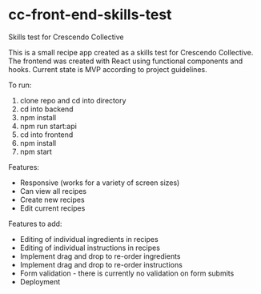# cc-front-end-skills-test
Skills test for Crescendo Collective

This is a small recipe app created as a skills test for Crescendo Collective. The frontend was created with React using functional components and hooks. Current state is MVP according to project guidelines.

To run:
1. clone repo and cd into directory
2. cd into backend
3. npm install
4. npm run start:api
5. cd into frontend
6. npm install
7. npm start

Features:
- Responsive (works for a variety of screen sizes)
- Can view all recipes
- Create new recipes
- Edit current recipes

Features to add:
- Editing of individual ingredients in recipes
- Editing of individual instructions in recipes
- Implement drag and drop to re-order ingredients
- Implement drag and drop to re-order instructions
- Form validation - there is currently no validation on form submits
- Deployment
